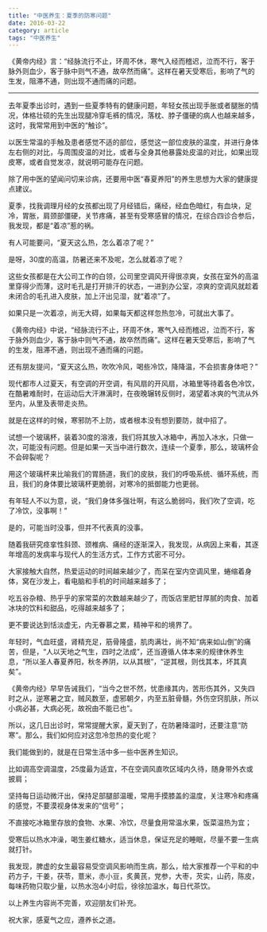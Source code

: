 ```yaml
---
title: "中医养生：夏季的防寒问题"
date: 2016-03-22
category: article
tags: "中医养生"
---
```


《黄帝内经》言：“经脉流行不止，环周不休，寒气入经而稽迟，泣而不行，客于脉外则血少，客于脉中则气不通，故卒然而痛”。这样在暑天受寒后，影响了气的生发，阻滞不通，则出现不通而痛的问题。

***

去年夏季出诊时，遇到一些夏季特有的健康问题，年轻女孩出现手胀或者腿胀的情况，体格壮硕的先生出现腿冷穿毛裤的情况，落枕、脖子僵硬的病人也越来越多，这时，我常常用到中医的“触诊”。

以医生常温的手触及患者感觉不适的部位，感觉这一部位皮肤的温度，并进行身体左右侧的对比，与周围皮温的对比，或者与全身其他暴露处皮温的对比，如果出现皮寒，或者自觉发凉，就说明可能存在问题。

除了用中医的望闻问切来诊病，还要用中医“春夏养阳”的养生思想为大家的健康提点建议。

夏季，找我调理月经的女孩都出现了月经错后，痛经，经血色暗红，有血块，足冷，胃胀，肩颈部僵硬，关节疼痛，甚至有受寒感冒的情况，在综合四诊合参后，我发现，都是“着凉”惹的祸。

有人可能要问，“夏天这么热，怎么着凉了呢？”

是呀，30度的高温，防暑还来不及呢，怎么就着凉了呢？

这些女孩都是在大公司工作的白领，公司里空调风开得很凉爽，女孩在室外的高温里穿得少而薄，这时毛孔是打开排汗的状态，一进到办公室，凉爽的空调风就趁着未闭合的毛孔进入皮肤，加上汗出见湿，就“着凉”了。

如果只是一次着凉，尚无大碍，如果每天都这样忽热忽冷，可就出大事了。

《黄帝内经》中说，“经脉流行不止，环周不休，寒气入经而稽迟，泣而不行，客于脉外则血少，客于脉中则气不通，故卒然而痛”。这样在暑天受寒后，影响了气的生发，阻滞不通，则出现不通而痛的问题。

还有朋友提问，“夏天这么热，吹吹冷风，喝些冷饮，降降温，不会损害身体吧？”

现代都市人过夏天，有空调的开空调，有风扇的开风扇，冰箱里等待着各色冷饮，在酷暑难耐时，在运动后大汗淋漓时，在夜晚辗转反侧时，渴望着冰爽的气流从外至内，从里及表带走炎热。

就是在这样的时候，寒邪防不上防，或者根本没有想到要防，就中招了。

试想一个玻璃杯，装着30度的溶液，我们将其放入冰箱中，再加入冰水，只做一次，可能没有问题。但是如果一天当中进行数次，连续一个夏季，那么，玻璃杯会不会碎裂呢？

用这个玻璃杯来比喻我们的胃肠道，我们的皮肤，我们的呼吸系统、循环系统，而且，我们的身体要比玻璃杯更脆弱，对寒冷的抵御能力也更弱。

有年轻人不以为意，说，“我们身体多强壮啊，有这么脆弱吗，我们吹了空调，吃了冷饮，没事啊！”

是的，可能当时没事，但并不代表真的没事。

随着我研究痉挛性斜颈、颈椎病、痛经的逐渐深入，我发现，从病因上来看，其逐年增高的发病率与现代人的生活方式，工作方式密不可分。

大家接触大自然，热爱运动的时间越来越少了，而呆在室内空调风里，蜷缩着身体，窝在沙发上，看电脑和手机的时间越来越多了；

吃五谷杂粮、热乎乎的家常菜的次数越来越少了，而饭店里肥甘厚腻的肉食、加着冰块的饮料和甜品，吃得越来越多了；

更不要说达到恬淡虚无，内无眷慕之累，精神平和的境界了。

年轻时，气血旺盛，肾精充足，筋骨隆盛，肌肉满壮，尚不知“病来如山倒”的痛苦，但是，“人以天地之气生，四时之法成”，还当遵循人体本来的规律休养生息，“所以圣人春夏养阳，秋冬养阴，以从其根”，“逆其根，则伐其本，坏其真矣”。

《黄帝内经》早早告诫我们，“当今之世不然，忧患缘其内，苦形伤其外，又失四时之从，逆寒暑之宜，贼风数至，虚邪朝夕，内至五脏骨髓，外伤空窍肌肤，所以小病必甚，大病必死，故祝由不能已也”。

所以，这几日出诊时，常常提醒大家，夏天到了，在防暑降温时，还要注意“防寒”。那么，我们如何应对这忽冷忽热的变化呢？

我们能做到的，就是在日常生活中多一些中医养生知识。

比如调高空调温度，25度最为适宜，不在空调风直吹区域内久待，随身带外衣或披肩；

坚持每日运动微汗出，保持足部腿部温暖，常用手摸膝盖的温度，关注寒冷和疼痛的感觉，不要漠视身体发来的“信号”；

不直接吃冰箱里存放的食物、水果、冷饮，尽量食用常温水果，饭菜温热为宜；

受寒后以热水冲澡，喝生姜红糖水，适当休息，保证充足的睡眠，尽量不要一生病就打针。

我发现，脾虚的女生最容易受空调风影响而生病，那么，给大家推荐一个平和的中药方子，干姜，茯苓，薏米，赤小豆，炙黄芪，党参，大枣，芡实，山药，陈皮，每味药物只取少量，以热水泡4小时后，徐徐加温水，每日代茶饮。

以上养生内容尚不完善，欢迎朋友们补充。

祝大家，感夏气之应，遵养长之道。

